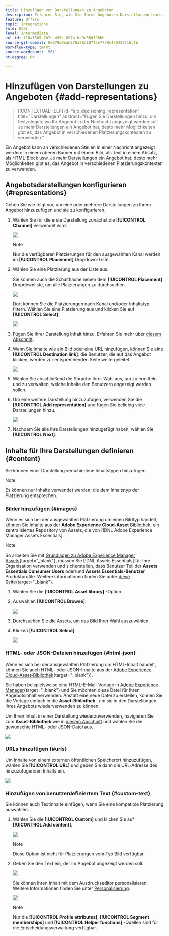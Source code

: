 ```yaml
---
title: Hinzufügen von Darstellungen zu Angeboten
description: Erfahren Sie, wie Sie Ihren Angeboten Darstellungen hinzufügen.
feature: Offers
topic: Integrations
role: User
level: Intermediate
exl-id: 718af505-7b7c-495e-8974-bd9c35d796bb
source-git-commit: 0e978d0eab570a28c187f3e7779c450437f16cfb
workflow-type: tm+mt
source-wordcount: '561'
ht-degree: 0%

---
```


# Hinzufügen von Darstellungen zu Angeboten {#add-representations}

>[!CONTEXTUALHELP]
>id="ajo_decisioning_representation"
>title="Darstellungen"
>abstract="Fügen Sie Darstellungen hinzu, um festzulegen, wo Ihr Angebot in der Nachricht angezeigt werden soll. Je mehr Darstellungen ein Angebot hat, desto mehr Möglichkeiten gibt es, das Angebot in verschiedenen Platzierungskontexten zu verwenden."

Ein Angebot kann an verschiedenen Stellen in einer Nachricht angezeigt werden: in einem oberen Banner mit einem Bild, als Text in einem Absatz, als HTML-Block usw. Je mehr Darstellungen ein Angebot hat, desto mehr Möglichkeiten gibt es, das Angebot in verschiedenen Platzierungskontexten zu verwenden.

## Angebotsdarstellungen konfigurieren {#representations}

Gehen Sie wie folgt vor, um eine oder mehrere Darstellungen zu Ihrem Angebot hinzuzufügen und sie zu konfigurieren.

1. Wählen Sie für die erste Darstellung zunächst die **[!UICONTROL Channel]** verwendet wird.

   ![](../assets/channel-placement.png)

   >[!NOTE]
   >
   >Nur die verfügbaren Platzierungen für den ausgewählten Kanal werden im **[!UICONTROL Placement]** Dropdown-Liste.

1. Wählen Sie eine Platzierung aus der Liste aus.

   Sie können auch die Schaltfläche neben dem **[!UICONTROL Placement]** Dropdownliste, um alle Platzierungen zu durchsuchen.

   ![](../assets/browse-button-placements.png)

   Dort können Sie die Platzierungen nach Kanal und/oder Inhaltstyp filtern. Wählen Sie eine Platzierung aus und klicken Sie auf **[!UICONTROL Select]**.

   ![](../assets/browse-placements.png)

1. Fügen Sie Ihrer Darstellung Inhalt hinzu. Erfahren Sie mehr über [diesem Abschnitt](#content).

1. Wenn Sie Inhalte wie ein Bild oder eine URL hinzufügen, können Sie eine **[!UICONTROL Destination link]**: die Benutzer, die auf das Angebot klicken, werden zur entsprechenden Seite weitergeleitet.

   ![](../assets/offer-destination-link.png)

1. Wählen Sie abschließend die Sprache Ihrer Wahl aus, um zu ermitteln und zu verwalten, welche Inhalte den Benutzern angezeigt werden sollen.

1. Um eine weitere Darstellung hinzuzufügen, verwenden Sie die **[!UICONTROL Add representation]** und fügen Sie beliebig viele Darstellungen hinzu.

   ![](../assets/offer-add-representation.png)

1. Nachdem Sie alle Ihre Darstellungen hinzugefügt haben, wählen Sie **[!UICONTROL Next]**.

## Inhalte für Ihre Darstellungen definieren {#content}

Sie können einer Darstellung verschiedene Inhaltstypen hinzufügen.

>[!NOTE]
>
>Es können nur Inhalte verwendet werden, die dem Inhaltstyp der Platzierung entsprechen.

### Bilder hinzufügen {#images}

Wenn es sich bei der ausgewählten Platzierung um einen Bildtyp handelt, können Sie Inhalte aus der **Adobe Experience Cloud-Asset** Bibliothek, ein zentralisiertes Repository von Assets, die von [!DNL Adobe Experience Manager Assets Essentials].

>[!NOTE]
>
> So arbeiten Sie mit [Grundlagen zu Adobe Experience Manager Assets](https://experienceleague.adobe.com/docs/experience-manager-assets-essentials/help/introduction.html){target=&quot;_blank&quot;}, müssen Sie [!DNL Assets Essentials] für Ihre Organisation verwenden und sicherstellen, dass Benutzer Teil der **Assets Essentials Consumer Users** oder/und **Assets Essentials-Benutzer** Produktprofile. Weitere Informationen finden Sie unter [diese Seite](https://experienceleague.adobe.com/docs/experience-manager-assets-essentials/help/get-started-admins/deploy-administer.html){target=&quot;_blank&quot;}.

1. Wählen Sie die **[!UICONTROL Asset library]** -Option.

1. Auswählen **[!UICONTROL Browse]**.

   ![](../assets/offer-browse-asset-library.png)

1. Durchsuchen Sie die Assets, um das Bild Ihrer Wahl auszuwählen.

1. Klicken **[!UICONTROL Select]**.

   ![](../assets/offer-select-asset.png)

### HTML- oder JSON-Dateien hinzufügen {#html-json}

Wenn es sich bei der ausgewählten Platzierung um HTML-Inhalt handelt, können Sie auch HTML- oder JSON-Inhalte aus der [Adobe Experience Cloud-Asset-Bibliothek](https://experienceleague.adobe.com/docs/experience-manager-assets-essentials/help/introduction.html){target=&quot;_blank&quot;}).

Sie haben beispielsweise eine HTML-E-Mail-Vorlage in [Adobe Experience Manager](https://experienceleague.adobe.com/docs/experience-manager.html){target=&quot;_blank&quot;} und Sie möchten diese Datei für Ihren Angebotsinhalt verwenden. Anstatt eine neue Datei zu erstellen, können Sie die Vorlage einfach in die **Asset-Bibliothek** , um sie in den Darstellungen Ihres Angebots wiederverwenden zu können.

Um Ihren Inhalt in einer Darstellung wiederzuverwenden, navigieren Sie zum **Asset-Bibliothek** wie in [diesem Abschnitt](#images) und wählen Sie die gewünschte HTML- oder JSON-Datei aus.

![](../assets/offer-browse-asset-library-json.png)

### URLs hinzufügen {#urls}

Um Inhalte von einem externen öffentlichen Speicherort hinzuzufügen, wählen Sie **[!UICONTROL URL]** und geben Sie dann die URL-Adresse des hinzuzufügenden Inhalts ein.

![](../assets/offer-content-url.png)

### Hinzufügen von benutzerdefiniertem Text {#custom-text}

Sie können auch Textinhalte einfügen, wenn Sie eine kompatible Platzierung auswählen.

1. Wählen Sie die **[!UICONTROL Custom]** und klicken Sie auf **[!UICONTROL Add content]**.

   ![](../assets/offer-add-content.png)

   >[!NOTE]
   >
   >Diese Option ist nicht für Platzierungen vom Typ Bild verfügbar.

1. Geben Sie den Text ein, der im Angebot angezeigt werden soll.

   ![](../assets/offer-text-content.png)

   Sie können Ihren Inhalt mit dem Ausdruckseditor personalisieren. Weitere Informationen finden Sie unter [Personalisierung](../../personalization/personalize.md#use-expression-editor).

   ![](../assets/offer-personalization.png)

   >[!NOTE]
   >
   >Nur die **[!UICONTROL Profile attributes]**, **[!UICONTROL Segment memberships]** und **[!UICONTROL Helper functions]** -Quellen sind für die Entscheidungsverwaltung verfügbar.

